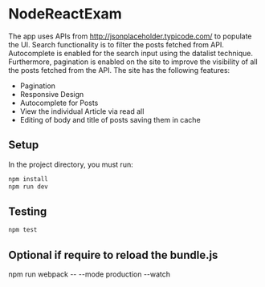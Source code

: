 # NodeReactExam
The app uses APIs from http://jsonplaceholder.typicode.com/ to populate the UI. Search functionality is to filter the posts fetched from API.
Autocomplete is enabled for the search input using the datalist technique. Furthermore, pagination is enabled on the site to improve the visibility of all the posts fetched from the API. 
The site has the following features:

- Pagination
- Responsive Design
- Autocomplete for Posts
- View the individual Article via read all
- Editing of body and title of posts saving them in cache

## Setup
In the project directory, you must run:

```sh
npm install
npm run dev
```

## Testing

```sh
npm test
```

## Optional if require to reload the bundle.js
npm run webpack -- --mode production --watch